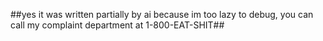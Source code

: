 ##yes it was written partially by ai because im too lazy to debug, you can call my complaint department at 1-800-EAT-SHIT##
